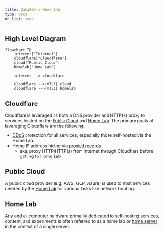 ```yaml
---
title: Zaba505's Home Lab
type: docs
no_list: true
---
```


## High Level Diagram

```mermaid
flowchart TD
    internet["Internet"]
    cloudflare["Cloudflare"]
    cloud["Public Cloud"]
    homelab["Home Lab"]

    internet --> cloudflare

    cloudflare -->|mTLS| cloud
    cloudflare -->|mTLS| homelab
```

## Cloudflare

Cloudflare is leveraged as both a DNS provider and HTTP(s) proxy
to services hosted on the [Public Cloud](#public-cloud) and [Home Lab](#home-lab).
The primary goals of leveraging Cloudflare are the following:

- [DDoS](https://en.wikipedia.org/wiki/Denial-of-service_attack) protection for all services, especially those self-hosted via the Home Lab.
- Home IP address hiding via [proxied records](https://developers.cloudflare.com/dns/manage-dns-records/reference/proxied-dns-records/#proxied-records)
    - aka, proxy HTTP/HTTP(s) from Internet through Cloudflare before getting to Home Lab

## Public Cloud

A public cloud provider (e.g. AWS, GCP, Azure) is used to host services needed
by the [Home Lab](#home-lab) for various tasks like network booting.

## Home Lab

Any and all computer hardware primarily dedicated to self-hosting services, content,
and experiments is often referred to as a home lab or [home server](https://en.wikipedia.org/wiki/Home_server)
in the context of a single server.